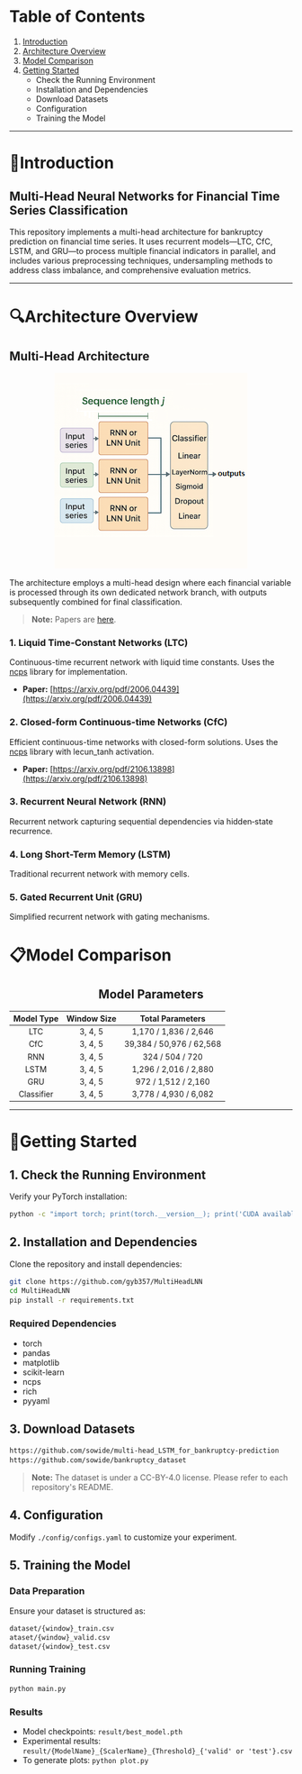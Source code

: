 # Table of Contents

1. [Introduction](#Introduction)
2. [Architecture Overview](#Architecture-Overview)
3. [Model Comparison](#Model-Comparison)
4. [Getting Started](#Getting-Started)
   * Check the Running Environment
   * Installation and Dependencies
   * Download Datasets
   * Configuration
   * Training the Model


---


# 📑Introduction

## Multi-Head Neural Networks for Financial Time Series Classification

This repository implements a multi-head architecture for bankruptcy prediction on financial time series. It uses recurrent models—LTC, CfC, LSTM, and GRU—to process multiple financial indicators in parallel, and includes various preprocessing techniques, undersampling methods to address class imbalance, and comprehensive evaluation metrics.


---


# 🔍Architecture Overview

## Multi-Head Architecture

<div align="center">
   <img src="assets/architecture.png" alt="Multi-head architecture schematic" />
</div>


The architecture employs a multi-head design where each financial variable is processed through its own dedicated network branch, with outputs subsequently combined for final classification.

> **Note:** Papers are [here](https://www.mdpi.com/1999-5903/16/3/79).

### 1. Liquid Time-Constant Networks (LTC)

Continuous-time recurrent network with liquid time constants. Uses the [ncps](https://github.com/mlech26l/ncps) library for implementation.

* **Paper:** [https://arxiv.org/pdf/2006.04439](https://arxiv.org/pdf/2006.04439)

### 2. Closed-form Continuous-time Networks (CfC)

Efficient continuous-time networks with closed-form solutions. Uses the [ncps](https://github.com/mlech26l/ncps) library with lecun_tanh activation.

* **Paper:** [https://arxiv.org/pdf/2106.13898](https://arxiv.org/pdf/2106.13898)


### 3. Recurrent Neural Network (RNN)

Recurrent network capturing sequential dependencies via hidden‑state recurrence.

### 4. Long Short-Term Memory (LSTM)

Traditional recurrent network with memory cells.

### 5. Gated Recurrent Unit (GRU)

Simplified recurrent network with gating mechanisms.



# 📋Model Comparison

<div align="center">

## Model Parameters

| Model Type | Window Size |     Total Parameters     |
| :--------: | :---------: | :----------------------: |
|     LTC    |   3, 4, 5   |   1,170 / 1,836 / 2,646  |
|     CfC    |   3, 4, 5   | 39,384 / 50,976 / 62,568 |
|     RNN    |   3, 4, 5   |      324 / 504 / 720     |
|    LSTM    |   3, 4, 5   |   1,296 / 2,016 / 2,880  |
|     GRU    |   3, 4, 5   |    972 / 1,512 / 2,160   |
| Classifier |   3, 4, 5   |   3,778 / 4,930 / 6,082  |


</div>


---


# 🔨Getting Started

## 1. Check the Running Environment

Verify your PyTorch installation:

```bash
python -c "import torch; print(torch.__version__); print('CUDA available:', torch.cuda.is_available())"
```

## 2. Installation and Dependencies

Clone the repository and install dependencies:

```bash
git clone https://github.com/gyb357/MultiHeadLNN
cd MultiHeadLNN
pip install -r requirements.txt
```

### Required Dependencies

* torch
* pandas
* matplotlib
* scikit-learn
* ncps
* rich
* pyyaml

## 3. Download Datasets

```bash
https://github.com/sowide/multi-head_LSTM_for_bankruptcy-prediction
https://github.com/sowide/bankruptcy_dataset
```

> **Note:** The dataset is under a CC-BY-4.0 license. Please refer to each repository's README.

## 4. Configuration

Modify `./config/configs.yaml` to customize your experiment.

## 5. Training the Model

### Data Preparation

Ensure your dataset is structured as:

```
dataset/{window}_train.csv
ataset/{window}_valid.csv
dataset/{window}_test.csv
```

### Running Training

```bash
python main.py
```

### Results

* Model checkpoints: `result/best_model.pth`
* Experimental results: `result/{ModelName}_{ScalerName}_{Threshold}_{'valid' or 'test'}.csv`
* To generate plots: `python plot.py`

